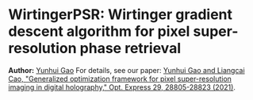# WirtingerPSR: Wirtinger gradient descent algorithm for pixel super-resolution phase retrieval
**Author:** [Yunhui Gao](https://github.com/Yunhui-Gao)
For details, see our paper:
[Yunhui Gao and Liangcai Cao, "Generalized optimization framework for pixel super-resolution imaging in digital holography," Opt. Express 29, 28805-28823 (2021)](https://doi.org/10.1364/OE.434449).
